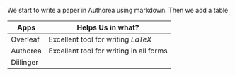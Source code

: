 We start to write a paper in Authorea using markdown. Then we add a table 

| Apps | Helps Us in what? |
|------|-------------------|
| Overleaf | Excellent tool for writing $LaTeX$ |
| Authorea | Excellent tool for writing in all forms |
| Diilinger 